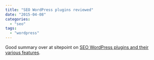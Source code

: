 ```yaml
---
title: "SEO WordPress plugins reviewed"
date: "2015-04-08"
categories: 
  - "seo"
tags: 
  - "wordpress"
---
```


Good summary over at sitepoint on [SEO WordPress plugins and their various features](http://www.sitepoint.com/top-wordpress-seo-plugins-reviewed/).
